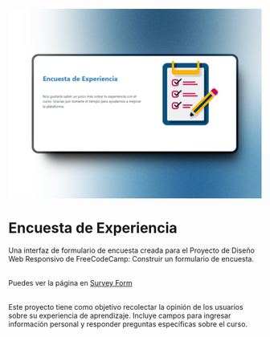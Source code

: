 ![Survey Form](images/surveypreview.png)

# Encuesta de Experiencia
Una interfaz de formulario de encuesta creada para el Proyecto de Diseño Web Responsivo de FreeCodeCamp: Construir un formulario de encuesta.<br/><br/>

Puedes ver la página en [Survey Form](https://codepen.io/GalloBruno/pen/xbKpjaj)<br/><br/>

Este proyecto tiene como objetivo recolectar la opinión de los usuarios sobre su experiencia de aprendizaje. Incluye campos para ingresar información personal y responder preguntas específicas sobre el curso.<br/><br/>